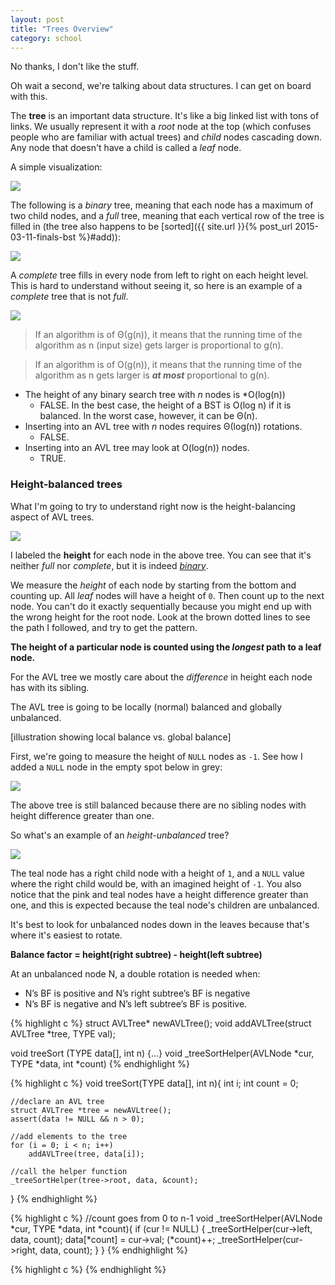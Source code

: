 ```yaml
---
layout: post
title: "Trees Overview"
category: school
---
```


No thanks, I don't like the stuff.

Oh wait a second, we're talking about data structures. I can get on board with this.

The **tree** is an important data structure. It's like a big linked list with tons of links. We usually represent it with a *root* node at the top (which confuses people who are familiar with actual trees) and *child* nodes cascading down. Any node that doesn't have a child is called a *leaf* node. 

A simple visualization:

<img class="wide" src="{{ site.url }}/assets/comp/simple-tree.png"/>

The following is a *binary* tree, meaning that each node has a maximum of two child nodes, and a *full* tree, meaning that each vertical row of the tree is filled in (the tree also happens to be [sorted]({{ site.url }}{% post_url 2015-03-11-finals-bst %}#add)):

<img class="wide" src="{{ site.url }}/assets/comp/bst.png"/>

A *complete* tree fills in every node from left to right on each height level. This is hard to understand without seeing it, so here is an example of a *complete* tree that is not *full*.

<img class="wide" src="{{ site.url }}/assets/comp/complete-tree.png"/>

>If an algorithm is of Θ(g(n)), it means that the running time of the algorithm as n (input size) gets larger is proportional to g(n).

>If an algorithm is of O(g(n)), it means that the running time of the algorithm as n gets larger is ***at most*** proportional to g(n).

- The height of any binary search tree with *n* nodes is *O(log(n))
	- FALSE. In the best case, the height of a BST is O(log n) if it is balanced. In the worst case, however, it can be Θ(n).
- Inserting into an AVL tree with *n* nodes requires Θ(log(n)) rotations.
	- FALSE.
- Inserting into an AVL tree may look at O(log(n)) nodes.
	- TRUE.





<h3 class="anchor" id="height-balanced">Height-balanced trees</h3>

What I'm going to try to understand right now is the height-balancing aspect of AVL trees.

<img class="wide" src="{{ site.url }}/assets/comp/tree-height.png"/>

I labeled the **height** for each node in the above tree. You can see that it's neither *full* nor *complete*, but it is indeed <a href="#" class="tooltip-bottom" data-tooltip="Each node has two children.">*binary*</a>.

We measure the *height* of each node by starting from the bottom and counting up. All *leaf* nodes will have a height of `0`. Then count up to the next node. You can't do it exactly sequentially because you might end up with the wrong height for the root node. Look at the brown dotted lines to see the path I followed, and try to get the pattern.

**The height of a particular node is counted using the *longest* path to a leaf node.**

For the AVL tree we mostly care about the *difference* in height each node has with its sibling.

The AVL tree is going to be locally (normal) balanced and globally unbalanced.

[illustration showing local balance vs. global balance]

First, we're going to measure the height of `NULL` nodes as `-1`. See how I added a `NULL` node in the empty spot below in grey:

<img class="wide" src="{{ site.url }}/assets/comp/tree-null-height.png"/>

The above tree is still balanced because there are no sibling nodes with height difference greater than one.

So what's an example of an *height-unbalanced* tree? 

<img class="wide" src="{{ site.url }}/assets/comp/tree-unbalanced-height.png"/>

The teal node has a right child node with a height of `1`, and a `NULL` value where the right child would be, with an imagined height of `-1`. You also notice that the pink and teal nodes have a height difference greater than one, and this is expected because the teal node's children are unbalanced.

It's best to look for unbalanced nodes down in the leaves because that's where it's easiest to rotate.

**Balance factor = height(right subtree) - height(left subtree)**

At an unbalanced node N, a double rotation is needed when:

- N’s BF is positive and N’s right subtree’s BF is negative
- N’s BF is negative and N’s left subtree’s BF is positive.

{% highlight c %}
struct AVLTree*  newAVLTree();
void addAVLTree(struct AVLTree *tree, TYPE val);

void treeSort (TYPE data[], int n) {…}
void _treeSortHelper(AVLNode *cur, TYPE *data, int *count)
{% endhighlight %}

{% highlight c %}
void treeSort(TYPE data[], int n){
    int i; int count = 0;

	//declare an AVL tree
    struct AVLTree *tree = newAVLtree();
    assert(data != NULL && n > 0);

	//add elements to the tree
    for (i = 0; i < n; i++)
        addAVLTree(tree, data[i]);

	//call the helper function
    _treeSortHelper(tree->root, data, &count);
}
{% endhighlight %}

{% highlight c %}
//count goes from 0 to n-1
void _treeSortHelper(AVLNode *cur, TYPE *data, int *count){
     if (cur != NULL) {
        _treeSortHelper(cur->left, data, count);
        data[*count] = cur->val;
        (*count)++;
        _treeSortHelper(cur->right, data, count);
    }
}
{% endhighlight %}

{% highlight c %}
{% endhighlight %}